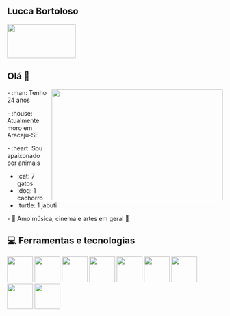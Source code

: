 ## Lucca Bortoloso

[<img src="https://cdn.jsdelivr.net/gh/devicons/devicon/icons/linkedin/linkedin-original-wordmark.svg" width="160" height="80">](https://www.linkedin.com/in/luccabortoloso/)

## Olá 👋

<div>
  <img align="right" src="https://c.tenor.com/6GIi9tonjeEAAAAd/parkour-the-office.gif" width="400" height="260">
  <p align="left">- :man: Tenho 24 anos</p>
  <p align="left">- :house: Atualmente moro em Aracaju-SE</p>
  <p align="left">- :heart: Sou apaixonado por animais </p>
    <ul>
      <li> :cat: 7 gatos </li>
      <li> :dog: 1 cachorro </li>
      <li> :turtle: 1 jabuti </li>
    </ul>
  <p align="left">- 🎵 Amo música, cinema e artes em geral 🎥</p>

  
</div>

## 💻 Ferramentas e tecnologias

<img src="https://cdn.jsdelivr.net/gh/devicons/devicon/icons/python/python-original.svg" width="60" height="60">          <img src="https://cdn.jsdelivr.net/gh/devicons/devicon/icons/jupyter/jupyter-original-wordmark.svg" width="60" height="60">         <img src="https://cdn.jsdelivr.net/gh/devicons/devicon/icons/pandas/pandas-original-wordmark.svg" width="60" height="60">         <img src="https://cdn.jsdelivr.net/gh/devicons/devicon/icons/numpy/numpy-original.svg" width="60" height="60">       <img src="https://upload.wikimedia.org/wikipedia/commons/2/2d/Tensorflow_logo.svg" width="60" height="60">       <img src="https://upload.wikimedia.org/wikipedia/commons/a/ae/Keras_logo.svg" width="60" height="60">          <img src="https://cdn.jsdelivr.net/gh/devicons/devicon/icons/git/git-original.svg" width="60" height="60">          <img src="https://cdn.jsdelivr.net/gh/devicons/devicon/icons/mysql/mysql-original-wordmark.svg" width="60" height="60">         <img src="https://cdn.jsdelivr.net/gh/devicons/devicon/icons/mongodb/mongodb-original-wordmark.svg" width="60" height="60">
